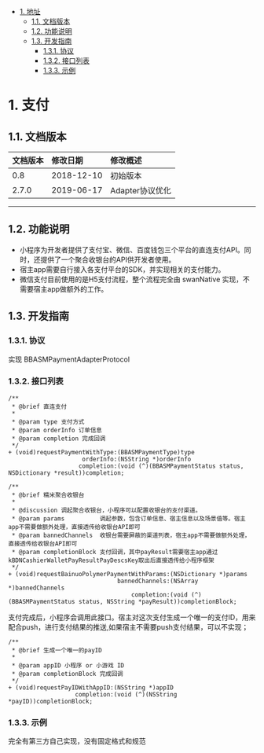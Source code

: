 <!-- TOC -->

- [1. 地址](#1)
    - [1.1. 文档版本](#11)
    - [1.2. 功能说明](#12)
    - [1.3. 开发指南](#13)
        - [1.3.1. 协议](#131)
        - [1.3.2. 接口列表](#132)
        - [1.3.3. 示例](#133)

<!-- /TOC -->

# <span id="1"> 1. 支付
## <span id="11"> 1.1. 文档版本

|文档版本|修改日期|修改概述|
|:--|:--|:--|
|0.8|2018-12-10|初始版本|
|2.7.0|2019-06-17|Adapter协议优化|

--------------------------
## <span id="12"> 1.2. 功能说明

+ 小程序为开发者提供了支付宝、微信、百度钱包三个平台的直连支付API。同时，还提供了一个聚合收银台的API供开发者使用。
+ 宿主app需要自行接入各支付平台的SDK，并实现相关的支付能力。
+ 微信支付目前使用的是H5支付流程，整个流程完全由 swanNative 实现，不需要宿主app做额外的工作。

## <span id="13"> 1.3. 开发指南

### <span id="131"> 1.3.1. 协议

实现 BBASMPaymentAdapterProtocol
 
### <span id="132"> 1.3.2. 接口列表

```
/**
 * @brief 直连支付
 *
 * @param type 支付方式
 * @param orderInfo 订单信息
 * @param completion 完成回调
 */
+ (void)requestPaymentWithType:(BBASMPaymentType)type
                     orderInfo:(NSString *)orderInfo
                    completion:(void (^)(BBASMPaymentStatus status, NSDictionary *result))completion;
```

```
/**
 * @brief 糯米聚合收银台
 *
 * @discussion 调起聚合收银台，小程序可以配置收银台的支付渠道。
 * @param params          调起参数，包含订单信息、宿主信息以及场景值等。宿主app不需要做额外处理，直接透传给收银台API即可
 * @param bannedChannels  收银台需要屏蔽的渠道列表，宿主app不需要做额外处理，直接透传给收银台API即可
 * @param completionBlock 支付回调，其中payResult需要宿主app通过kBDNCashierWalletPayResultPayDescsKey取出后直接透传给小程序框架
 */
+ (void)requestBainuoPolymerPaymentWithParams:(NSDictionary *)params
                               bannedChannels:(NSArray *)bannedChannels
                                   completion:(void (^)(BBASMPaymentStatus status, NSString *payResult))completionBlock;
```

支付完成后，小程序会调用此接口。宿主对这次支付生成一个唯一的支付ID，用来配合push，进行支付结果的推送,如果宿主不需要push支付结果，可以不实现；

```
/**
 * @brief 生成一个唯一的payID
 *
 * @param appID 小程序 or 小游戏 ID
 * @param completionBlock 完成回调
 */
+ (void)requestPayIDWithAppID:(NSString *)appID
                   completion:(void (^)(NSString *payID))completionBlock;
```


### <span id="133"> 1.3.3. 示例
完全有第三方自己实现，没有固定格式和规范







